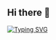 ## Hi there 👋
[![Typing SVG](https://readme-typing-svg.demolab.com?font=Fira+Code&weight=600&pause=1000&color=2400F7&width=435&lines=A+Growing+Devleoper)](https://git.io/typing-svg)
<!--
**jisub-dev/jisub-dev** is a ✨ _special_ ✨ repository because its `README.md` (this file) appears on your GitHub profile.

Here are some ideas to get you started:

- 🔭 I’m currently working on ...
- 🌱 I’m currently learning ...
- 👯 I’m looking to collaborate on ...
- 🤔 I’m looking for help with ...
- 💬 Ask me about ...
- 📫 How to reach me: ...
- 😄 Pronouns: ...
- ⚡ Fun fact: ...
-->
